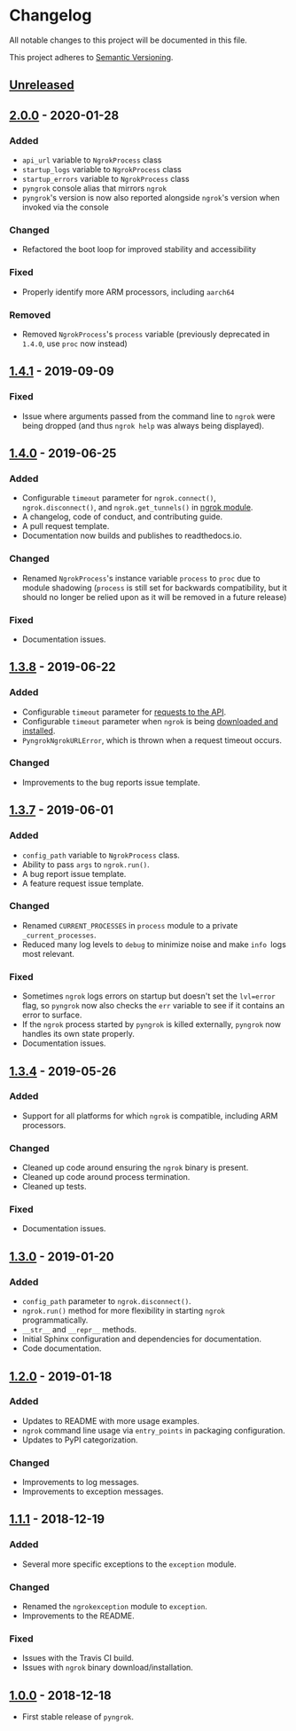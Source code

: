 # Changelog
All notable changes to this project will be documented in this file.

This project adheres to [Semantic Versioning](https://semver.org/spec/v2.0.0.html).

## [Unreleased](https://github.com/alexdlaird/pyngrok/compare/2.0.0...HEAD)

## [2.0.0](https://github.com/alexdlaird/pyngrok/compare/1.4.1...2.0.0) - 2020-01-28
### Added
- `api_url` variable to `NgrokProcess` class
- `startup_logs` variable to `NgrokProcess` class
- `startup_errors` variable to `NgrokProcess` class
- `pyngrok` console alias that mirrors `ngrok`
- `pyngrok`'s version is now also reported alongside `ngrok`'s version when invoked via the console

### Changed
- Refactored the boot loop for improved stability and accessibility

### Fixed
- Properly identify more ARM processors, including `aarch64` 

### Removed
- Removed `NgrokProcess`'s `process` variable (previously deprecated in `1.4.0`, use `proc` now instead)

## [1.4.1](https://github.com/alexdlaird/pyngrok/compare/1.4.0...1.4.1) - 2019-09-09
### Fixed
- Issue where arguments passed from the command line to `ngrok` were being dropped (and thus `ngrok help` was always being displayed).

## [1.4.0](https://github.com/alexdlaird/pyngrok/compare/1.3.8...1.4.0) - 2019-06-25
### Added
- Configurable `timeout` parameter for `ngrok.connect()`, `ngrok.disconnect()`, and `ngrok.get_tunnels()` in [ngrok module](https://pyngrok.readthedocs.io/en/1.4.0/api.html#module-pyngrok.ngrok).
- A changelog, code of conduct, and contributing guide.
- A pull request template. 
- Documentation now builds and publishes to readthedocs.io.

### Changed
- Renamed `NgrokProcess`'s instance variable `process` to `proc` due to module shadowing (`process` is still set for backwards compatibility, but it should no longer be relied upon as it will be removed in a future release)

### Fixed
- Documentation issues.

## [1.3.8](https://github.com/alexdlaird/pyngrok/compare/1.3.7...1.3.8) - 2019-06-22
### Added
- Configurable `timeout` parameter for [requests to the API](https://pyngrok.readthedocs.io/en/1.3.8/pyngrok.html#pyngrok.ngrok.api_request).
- Configurable `timeout` parameter when `ngrok` is being [downloaded and installed](https://pyngrok.readthedocs.io/en/1.3.8/pyngrok.html#pyngrok.installer.install_ngrok).
- `PyngrokNgrokURLError`, which is thrown when a request timeout occurs.

### Changed
- Improvements to the bug reports issue template.

## [1.3.7](https://github.com/alexdlaird/pyngrok/compare/1.3.4...1.3.7) - 2019-06-01
### Added
- `config_path` variable to `NgrokProcess` class.
- Ability to pass `args` to `ngrok.run()`.
- A bug report issue template.
- A feature request issue template.

### Changed
- Renamed `CURRENT_PROCESSES` in `process` module to a private `_current_processes`.
- Reduced many log levels to `debug` to minimize noise and make `info `logs most relevant.

### Fixed
- Sometimes `ngrok` logs errors on startup but doesn't set the `lvl=error` flag, so `pyngrok` now also checks the `err` variable to see if it contains an error to surface.
- If the `ngrok` process started by `pyngrok` is killed externally, `pyngrok` now handles its own state properly. 
- Documentation issues.

## [1.3.4](https://github.com/alexdlaird/pyngrok/compare/1.3.0...1.3.4) - 2019-05-26
### Added
- Support for all platforms for which `ngrok` is compatible, including ARM processors.

### Changed
- Cleaned up code around ensuring the `ngrok` binary is present.
- Cleaned up code around process termination.
- Cleaned up tests.

### Fixed
- Documentation issues.

## [1.3.0](https://github.com/alexdlaird/pyngrok/compare/1.2.0...1.3.0) - 2019-01-20
### Added
- `config_path` parameter to `ngrok.disconnect()`.
- `ngrok.run()` method for more flexibility in starting `ngrok` programmatically.
- `__str__` and `__repr__` methods.
- Initial Sphinx configuration and dependencies for documentation.
- Code documentation.

## [1.2.0](https://github.com/alexdlaird/pyngrok/compare/1.1.1...1.2.0) - 2019-01-18
### Added
- Updates to README with more usage examples.
- `ngrok` command line usage via `entry_points` in packaging configuration.
- Updates to PyPI categorization.

### Changed
- Improvements to log messages.
- Improvements to exception messages.

## [1.1.1](https://github.com/alexdlaird/pyngrok/compare/1.0.0...1.1.1) - 2018-12-19
### Added
- Several more specific exceptions to the `exception` module.

### Changed
- Renamed the `ngrokexception` module to `exception`.
- Improvements to the README.

### Fixed
- Issues with the Travis CI build.
- Issues with `ngrok` binary download/installation.

## [1.0.0](https://github.com/alexdlaird/pyngrok/releases/tag/1.0.0) - 2018-12-18
- First stable release of `pyngrok`.
